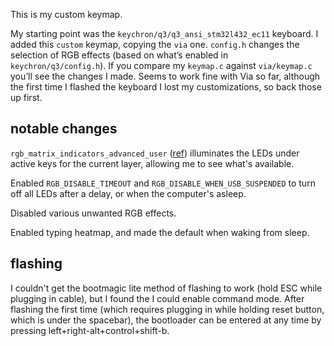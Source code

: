 This is my custom keymap. 

My starting point was the `keychron/q3/q3_ansi_stm32l432_ec11` keyboard. I added this `custom` keymap, copying the `via` one. `config.h` changes the selection of RGB effects (based on what’s enabled in `keychron/q3/config.h`). If you compare my `keymap.c` against `via/keymap.c` you’ll see the changes I made. Seems to work fine with Via so far, although the first time I flashed the keyboard I lost my customizations, so back those up first.

## notable changes

`rgb_matrix_indicators_advanced_user` ([ref](https://docs.qmk.fm/#/feature_rgb_matrix?id=indicators)) illuminates the LEDs under active keys for the current layer, allowing me to see what's available.

Enabled `RGB_DISABLE_TIMEOUT` and `RGB_DISABLE_WHEN_USB_SUSPENDED` to turn off all LEDs after a delay, or when the computer's asleep.

Disabled various unwanted RGB effects.

Enabled typing heatmap, and made the default when waking from sleep.

## flashing

I couldn't get the bootmagic lite method of flashing to work (hold ESC while plugging in cable), but I found the I could enable command mode. After flashing the first time (which requires plugging in while holding reset button, which is under the spacebar), the bootloader can be entered at any time by pressing left+right-alt+control+shift-b.
